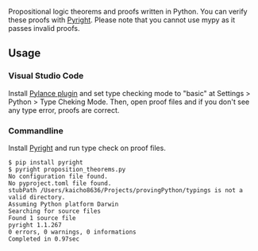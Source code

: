 Propositional logic theorems and proofs written in Python. You can verify these proofs with [Pyright](https://github.com/microsoft/pyright). Please note that you cannot use mypy as it passes invalid proofs.
## Usage
### Visual Studio Code
Install [Pylance plugin](https://marketplace.visualstudio.com/items?itemName=ms-python.vscode-pylance) and set type checking mode to "basic" at Settings > Python > Type Cheking Mode. Then, open proof files and if you don't see any type error, proofs are correct.
### Commandline
Install [Pyright](https://github.com/microsoft/pyright) and run type check on proof files.
```console
$ pip install pyright
$ pyright proposition_theorems.py
No configuration file found.
No pyproject.toml file found.
stubPath /Users/kaicho8636/Projects/provingPython/typings is not a valid directory.
Assuming Python platform Darwin
Searching for source files
Found 1 source file
pyright 1.1.267
0 errors, 0 warnings, 0 informations 
Completed in 0.97sec
```
